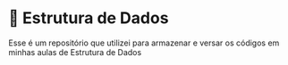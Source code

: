 # 🧱 Estrutura de Dados 

Esse é um repositório que utilizei para armazenar e versar os códigos em minhas aulas de Estrutura de Dados
